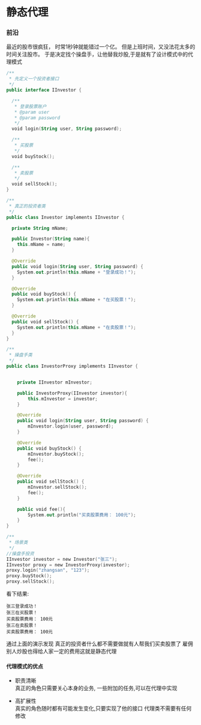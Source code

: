 # 静态代理

### 前沿

最近的股市很疯狂，
时常1秒钟就能错过一个亿。
但是上班时间，又没法花太多的时间关注股市。
于是决定找个操盘手，让他替我炒股,于是就有了设计模式中的代理模式

```kotlin
/**
 * 先定义一个投资者接口
 */
public interface IInvestor {

  /**
   * 登录股票账户
   * @param user
   * @param password
   */
  void login(String user, String password);

  /**
   * 买股票
   */
  void buyStock();

  /**
   * 卖股票
   */
  void sellStock();
}

```

```kotlin
/**
 * 真正的投资者类
 */
public class Investor implements IInvestor {

  private String mName;

  public Investor(String name){
    this.mName = name;
  }

  @Override
  public void login(String user, String password) {
    System.out.println(this.mName + "登录成功！");
  }

  @Override
  public void buyStock() {
    System.out.println(this.mName + "在买股票！");
  }

  @Override
  public void sellStock() {
    System.out.println(this.mName + "在卖股票！");
  }
}
```

```kotlin
/**
 * 操盘手类
 */
public class InvestorProxy implements IInvestor {


    private IInvestor mInvestor;

    public InvestorProxy(IInvestor investor){
        this.mInvestor = investor;
    }

    @Override
    public void login(String user, String password) {
        mInvestor.login(user, password);
    }

    @Override
    public void buyStock() {
        mInvestor.buyStock();
        fee();
    }

    @Override
    public void sellStock() {
        mInvestor.sellStock();
        fee();
    }

    public void fee(){
        System.out.println("买卖股票费用： 100元");
    }
}
```

```kotlin
/**
 * 场景类
 */
//操盘手投资
IInvestor investor = new Investor("张三");
IInvestor proxy = new InvestorProxy(investor);
proxy.login("zhangsan", "123");
proxy.buyStock();
proxy.sellStock();
```

看下结果:
```
张三登录成功！
张三在买股票！
买卖股票费用： 100元
张三在卖股票！
买卖股票费用： 100元
```

通过上面的演示发现
真正的投资者什么都不需要做就有人帮我们买卖股票了
雇佣别人炒股也得给人家一定的费用这就是静态代理

#### 代理模式的优点

- 职责清晰<br>
  真正的角色只需要关心本身的业务,
  一些附加的任务,可以在代理中实现

- 高扩展性<br>
  真实的角色随时都有可能发生变化,只要实现了他的接口
  代理类不需要有任何修改
